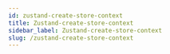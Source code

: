 ```yaml
---
id: zustand-create-store-context
title: Zustand-create-store-context
sidebar_label: Zustand-create-store-context
slug: /zustand-create-store-context
---
```









